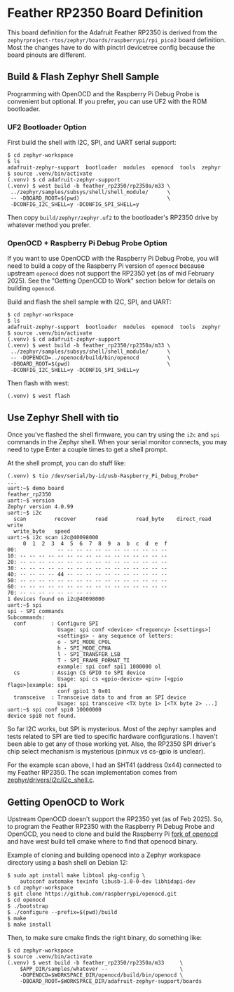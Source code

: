 # Feather RP2350 Board Definition

This board definition for the Adafruit Feather RP2350 is derived from the
`zephyrproject-rtos/zephyr/boards/raspberrypi/rpi_pico2` board definition.
Most the changes have to do with pinctrl devicetree config because the board
pinouts are different.


## Build & Flash Zephyr Shell Sample

Programming with OpenOCD and the Raspberry Pi Debug Probe is convenient but
optional. If you prefer, you can use UF2 with the ROM bootloader.


### UF2 Bootloader Option

First build the shell with I2C, SPI, and UART serial support:
```
$ cd zephyr-workspace
$ ls
adafruit-zephyr-support  bootloader  modules  openocd  tools  zephyr
$ source .venv/bin/activate
(.venv) $ cd adafruit-zephyr-support
(.venv) $ west build -b feather_rp2350/rp2350a/m33 \
 ../zephyr/samples/subsys/shell/shell_module/      \
 -- -DBOARD_ROOT=$(pwd)                            \
 -DCONFIG_I2C_SHELL=y -DCONFIG_SPI_SHELL=y
```

Then copy `build/zephyr/zephyr.uf2` to the bootloader's RP2350 drive by
whatever method you prefer.


### OpenOCD + Raspberry Pi Debug Probe Option

If you want to use OpenOCD with the Raspberry Pi Debug Probe, you will need to
build a copy of the Raspberry Pi version of `openocd` because upstream
`openocd` does not support the RP2350 yet (as of mid February 2025). See the
"Getting OpenOCD to Work" section below for details on building `openocd`.

Build and flash the shell sample with I2C, SPI, and UART:
```
$ cd zephyr-workspace
$ ls
adafruit-zephyr-support  bootloader  modules  openocd  tools  zephyr
$ source .venv/bin/activate
(.venv) $ cd adafruit-zephyr-support
(.venv) $ west build -b feather_rp2350/rp2350a/m33 \
 ../zephyr/samples/subsys/shell/shell_module/      \
 -- -DOPENOCD=../openocd/build/bin/openocd         \
 -DBOARD_ROOT=$(pwd)                               \
 -DCONFIG_I2C_SHELL=y -DCONFIG_SPI_SHELL=y
```

Then flash with west:
```
(.venv) $ west flash
```


## Use Zephyr Shell with tio

Once you've flashed the shell firmware, you can try using the `i2c` and `spi`
commands in the Zephyr shell. When your serial monitor connects, you may need
to type Enter a couple times to get a shell prompt.

At the shell prompt, you can do stuff like:
```
(.venv) $ tio /dev/serial/by-id/usb-Raspberry_Pi_Debug_Probe*
...
uart:~$ demo board
feather_rp2350
uart:~$ version
Zephyr version 4.0.99
uart:~$ i2c
  scan         recover      read         read_byte    direct_read  write
  write_byte   speed
uart:~$ i2c scan i2c@40098000
     0  1  2  3  4  5  6  7  8  9  a  b  c  d  e  f
00:             -- -- -- -- -- -- -- -- -- -- -- --
10: -- -- -- -- -- -- -- -- -- -- -- -- -- -- -- --
20: -- -- -- -- -- -- -- -- -- -- -- -- -- -- -- --
30: -- -- -- -- -- -- -- -- -- -- -- -- -- -- -- --
40: -- -- -- -- 44 -- -- -- -- -- -- -- -- -- -- --
50: -- -- -- -- -- -- -- -- -- -- -- -- -- -- -- --
60: -- -- -- -- -- -- -- -- -- -- -- -- -- -- -- --
70: -- -- -- -- -- -- -- --
1 devices found on i2c@40098000
uart:~$ spi
spi - SPI commands
Subcommands:
  conf        : Configure SPI
                Usage: spi conf <device> <frequency> [<settings>]
                <settings> - any sequence of letters:
                o - SPI_MODE_CPOL
                h - SPI_MODE_CPHA
                l - SPI_TRANSFER_LSB
                T - SPI_FRAME_FORMAT_TI
                example: spi conf spi1 1000000 ol
  cs          : Assign CS GPIO to SPI device
                Usage: spi cs <gpio-device> <pin> [<gpio flags>]example: spi
                conf gpio1 3 0x01
  transceive  : Transceive data to and from an SPI device
                Usage: spi transceive <TX byte 1> [<TX byte 2> ...]
uart:~$ spi conf spi0 10000000
device spi0 not found.
```

So far I2C works, but SPI is mysterious. Most of the zephyr samples and tests
related to SPI are tied to specific hardware configurations. I haven't been
able to get any of those working yet. Also, the RP2350 SPI driver's chip
select mechanism is mysterious (pinmux vs cs-gpio is unclear).

For the example scan above, I had an SHT41 (address 0x44) connected to my
Feather RP2350. The scan implementation comes from
[zephyr/drivers/i2c/i2c_shell.c](https://github.com/zephyrproject-rtos/zephyr/blob/main/drivers/i2c/i2c_shell.c).


## Getting OpenOCD to Work

Upstream OpenOCD doesn't support the RP2350 yet (as of Feb 2025). So, to
program the Feather RP2350 with the Raspberry Pi Debug Probe and OpenOCD, you
need to clone and build the Raspberry Pi
[fork of openocd](https://github.com/raspberrypi/openocd) and have west build
tell cmake where to find that openocd binary.

Example of cloning and building openocd into a Zephyr workspace directory
using a bash shell on Debian 12:
```
$ sudo apt install make libtool pkg-config \
    autoconf automake texinfo libusb-1.0-0-dev libhidapi-dev
$ cd zephyr-workspace
$ git clone https://github.com/raspberrypi/openocd.git
$ cd openocd
$ ./bootstrap
$ ./configure --prefix=$(pwd)/build
$ make
$ make install
```

Then, to make sure cmake finds the right binary, do something like:
```
$ cd zephyr-workspace
$ source .venv/bin/activate
(.venv) $ west build -b feather_rp2350/rp2350a/m33     \
    $APP_DIR/samples/whatever --                       \
    -DOPENOCD=$WORKSPACE_DIR/openocd/build/bin/openocd \
    -DBOARD_ROOT=$WORKSPACE_DIR/adafruit-zephyr-support/boards
```
